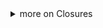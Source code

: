<details>
<summary>more on Closures </summary>
```
function greeting(name) {
    const text = "Hello, " + name;

    return function() {
        console.log(text);
    }
}



const greetingVivek = greeting("Vivek");

greetingVivek(); // output: "Hello, Vivek"

console.log(text) // ReferenceError: text is not defined

```

> The function definition is the same. What is different is that the function creates a variable text, which is accessed by the inner anonymous function. In the end, we return the anonymous function.

> In this example, the inner anonymous function uses a variable outside of its scope. Nothing unusual here because the access is granted by the scoping rules in JavaScript. What we're interested in is the fact that this variable can be used even after we ran the outer function greeting(), but not accessed directly (via calling console.log).

> The inner function maintains the reference to its lexical environment, and our variable exists within it. For that reason, when we call greeting("Vivek"), our variable text is still available to use, and it passes "Hello, Vivek" to console.log. That is closure, the inner function "encloses" the data in its environment and has access to it even after that data isn't available within that scope. Notice that we can't access the variable directly. It means that the variable is private to our inner function, and we can only access this variable through it.


Qn1: "What we're interested in is the fact that this variable can be used even after we ran the outer function greeting(), but not accessed directly (via calling console.log)." and " That is closure, the inner function "encloses" the data in its environment and has access to it even after that data isn't available within that scope. " 

ChatGPT


>    Variable used even after running the outer function:

    In the given code, when you call const greetingVivek = greeting("Vivek");, the greeting function is executed. Inside the greeting function, a variable text is created and assigned the value "Hello, Vivek". Then, the function returns another function (an inner anonymous function). This inner function, when assigned to greetingVivek, still retains access to the text variable, even though the outer greeting function has finished executing.

    However, you cannot directly access the text variable outside of the greeting function, like when you try console.log(text). This is because the text variable is local to the greeting function's scope. It's not directly accessible outside of that scope. Despite this, the inner function has a reference to the environment in which it was created, and it keeps that reference even after the outer function has completed. This behavior is known as closure.

>    Closure and Enclosing Data:

    The concept of closure is when a function "closes over" or "encloses" its lexical scope, meaning it retains access to the variables in that scope even after the outer function has finished executing. In the example, the inner function (the one returned by greeting) is a closure because it retains access to the text variable, even though greeting has completed.

    So, when greetingVivek() is called, the inner function still has access to the text variable within its scope, and it can use that variable to log "Hello, Vivek" to the console. The inner function "encloses" or "captures" the text variable and can refer to it even though the greeting function has finished its execution, and text is not directly accessible in the global scope.

> In summary, closure in JavaScript allows inner functions to retain access to the variables of their outer functions, even after the outer functions have completed execution. This can be a powerful feature, enabling the creation of private variables and the preservation of data across different stages of a program's execution.

</details>
